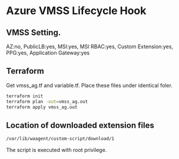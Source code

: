 # Azure VMSS Lifecycle Hook
## VMSS Setting.
AZ:no, PublicLB:yes, MSI:yes, MSI RBAC:yes, Custom Extension:yes, PPG:yes, Application Gateway:yes

## Terraform 
Get vmss_ag.tf and variable.tf. Place these files under identical foler. 

```bash
terraform init
terraform plan -out=vmss_ag.out
terraform apply vmss_ag.out
```

## Location of downloaded extension files 
```bash
/var/lib/waagent/custom-script/download/1
```
The script is executed with root privilege.

